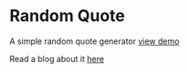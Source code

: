 # Random Quote
A simple random quote generator
[view demo](https://random-quotesforu.netlify.com/)

Read a blog about it [here](https://rutikwankhade.hashnode.dev/learn-javascript-concepts-by-building-a-random-quote-generator-ck87070ks00lw9ls1elshm606)
